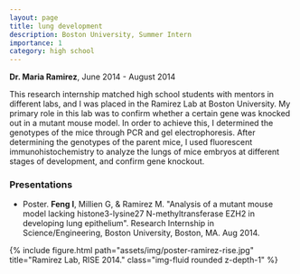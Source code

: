 ```yaml
---
layout: page
title: lung development
description: Boston University, Summer Intern
importance: 1
category: high school
---
```


**Dr. Maria Ramirez**, June 2014 - August 2014

This research internship matched high school students with mentors in different labs, and I was placed in the Ramirez Lab at Boston University. My primary role in this lab was to confirm whether a certain gene was knocked out in a mutant mouse model. In order to achieve this, I determined the genotypes of the mice through PCR and gel electrophoresis. After determining the genotypes of the parent mice, I used fluorescent immunohistochemistry to analyze the lungs of mice embryos at different stages of development, and confirm gene knockout.


### Presentations

- Poster. **Feng I**, Millien G, & Ramirez M. "Analysis of a mutant mouse model lacking histone3-lysine27 N-methyltransferase EZH2 in developing lung epithelium". Research Internship in Science/Engineering, Boston University, Boston, MA. Aug 2014.

<div class="row">
    <div class="col-sm mt-3 mt-md-0">
        {% include figure.html path="assets/img/poster-ramirez-rise.jpg" title="Ramirez Lab, RISE 2014." class="img-fluid rounded z-depth-1" %}
    </div>
</div>